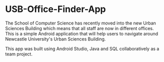 # USB-Office-Finder-App
The School of Computer Science has recently moved into the new Urban Sciences Building which means that all staff are now in different offices. This is a simple Android application that will help users to navigate around Newcastle University's Urban Sciences Building.

This app was built using Android Studio, Java and SQL collaboratively as a team project.
